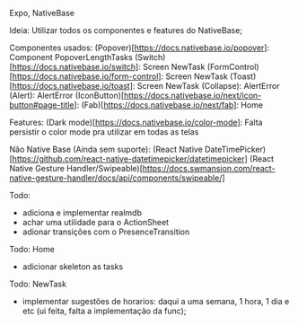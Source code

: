 Expo, NativeBase

Ideia: Utilizar todos os componentes e features do NativeBase;

Componentes usados:
(Popover)[https://docs.nativebase.io/popover]: Component PopoverLengthTasks
(Switch)[https://docs.nativebase.io/switch]: Screen NewTask
(FormControl)[https://docs.nativebase.io/form-control]: Screen NewTask
(Toast)[https://docs.nativebase.io/toast]: Screen NewTask
(Collapse): AlertError
(Alert): AlertError
(IconButton)[https://docs.nativebase.io/next/icon-button#page-title]:
(Fab)[https://docs.nativebase.io/next/fab]: Home

Features:
(Dark mode)[https://docs.nativebase.io/color-mode]: Falta persistir o color mode pra utilizar em todas as telas

Não Native Base (Ainda sem suporte):
(React Native DateTimePicker)[https://github.com/react-native-datetimepicker/datetimepicker]
(React Native Gesture Handler/Swipeable)[https://docs.swmansion.com/react-native-gesture-handler/docs/api/components/swipeable/]

Todo:
- adiciona e implementar realmdb
- achar uma utilidade para o ActionSheet
- adionar transições com o PresenceTransition

Todo: Home 
- adicionar skeleton as tasks

Todo: NewTask
- implementar sugestões de horarios: daqui a uma semana, 1 hora, 1 dia e etc (ui feita, falta a implementação da func);
